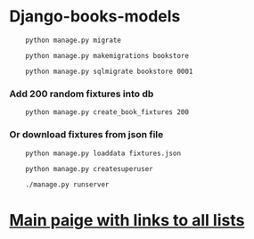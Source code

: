 # Django-books-models

```
    python manage.py migrate
```
```
    python manage.py makemigrations bookstore
```
```
    python manage.py sqlmigrate bookstore 0001
```

### Add 200 random fixtures into db

```
    python manage.py create_book_fixtures 200
```
### Or download fixtures from json file
```
    python manage.py loaddata fixtures.json
```
```
    python manage.py createsuperuser
```
```bash
    ./manage.py runserver
```
# [Main paige with links to all lists](http://127.0.0.1:8000/bookstore/)
